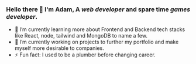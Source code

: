 ### Hello there 👋 I'm Adam, A  _web developer_ and spare time _games developer_.

* 🌱 I’m currently learning more about Frontend and Backend tech stacks like React, node, tailwind and MongoDB to name a few.
* 🔭 I’m currently working on projects to further my portfolio and make myself more desirable to companies.
* ⚡ Fun fact: I used to be a plumber before changing career.
<!--
**adamclark-12/adamclark-12** is a ✨ _special_ ✨ repository because its `README.md` (this file) appears on your GitHub profile.

Here are some ideas to get you started:

- 🔭 I’m currently working on ...
- 🌱 I’m currently learning ...
- 👯 I’m looking to collaborate on ...
- 🤔 I’m looking for help with ...
- 💬 Ask me about ...
- 📫 How to reach me: ...
- 😄 Pronouns: ...
- ⚡ Fun fact: ...
-->
